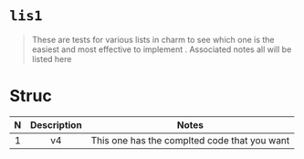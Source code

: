 # <code>lis1</code>

> These are tests for various lists in charm to see which one is the easiest and most effective to implement . Associated notes all will be listed here

# Struc 

N | Description | Notes
:--: | :--: | :--:
1 | v4 | This one has the complted code that you want 